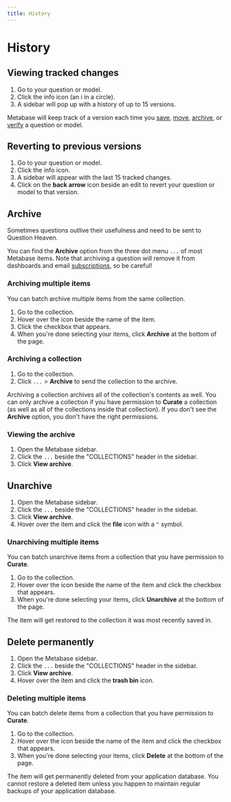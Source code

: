 ```yaml
---
title: History
---
```


# History

## Viewing tracked changes

1. Go to your question or model.
2. Click the info icon (an i in a circle).
3. A sidebar will pop up with a history of up to 15 versions.

Metabase will keep track of a version each time you [save](../questions/sharing/answers.md#how-to-save-a-question), [move](../questions/sharing/answers.md#editing-your-question), [archive](#archive), or [verify](./exploration.md#verified-items) a question or model.

## Reverting to previous versions

1. Go to your question or model.
2. Click the info icon.
3. A sidebar will appear with the last 15 tracked changes.
4. Click on the **back arrow** icon beside an edit to revert your question or model to that version.

## Archive

Sometimes questions outlive their usefulness and need to be sent to Question Heaven.

You can find the **Archive** option from the three dot menu `...` of most Metabase items. Note that archiving a question will remove it from dashboards and email [subscriptions](../dashboards/subscriptions.md), so be careful!

### Archiving multiple items

You can batch archive multiple items from the same collection.

1. Go to the collection.
2. Hover over the icon beside the name of the item.
3. Click the checkbox that appears.
4. When you're done selecting your items, click **Archive** at the bottom of the page.

### Archiving a collection

1. Go to the collection.
2. Click `...` > **Archive** to send the collection to the archive.

Archiving a collection archives all of the collection's contents as well. You can only archive a collection if you have permission to **Curate** a collection (as well as all of the collections inside that collection). If you don't see the **Archive** option, you don't have the right permissions.

### Viewing the archive

1. Open the Metabase sidebar.
2. Click the `...` beside the "COLLECTIONS" header in the sidebar.
3. Click **View archive**.

## Unarchive

1. Open the Metabase sidebar.
2. Click the `...` beside the "COLLECTIONS" header in the sidebar.
3. Click **View archive**.
4. Hover over the item and click the **file** icon with a `^` symbol.

### Unarchiving multiple items

You can batch unarchive items from a collection that you have permission to **Curate**.

1. Go to the collection.
2. Hover over the icon beside the name of the item and click the checkbox that appears.
3. When you're done selecting your items, click **Unarchive** at the bottom of the page.

The item will get restored to the collection it was most recently saved in.

## Delete permanently

1. Open the Metabase sidebar.
2. Click the `...` beside the "COLLECTIONS" header in the sidebar.
3. Click **View archive**.
4. Hover over the item and click the **trash bin** icon.

### Deleting multiple items

You can batch delete items from a collection that you have permission to **Curate**.

1. Go to the collection.
2. Hover over the icon beside the name of the item and click the checkbox that appears.
3. When you're done selecting your items, click **Delete** at the bottom of the page.

The item will get permanently deleted from your application database. You cannot restore a deleted item unless you happen to maintain regular backups of your application database.
